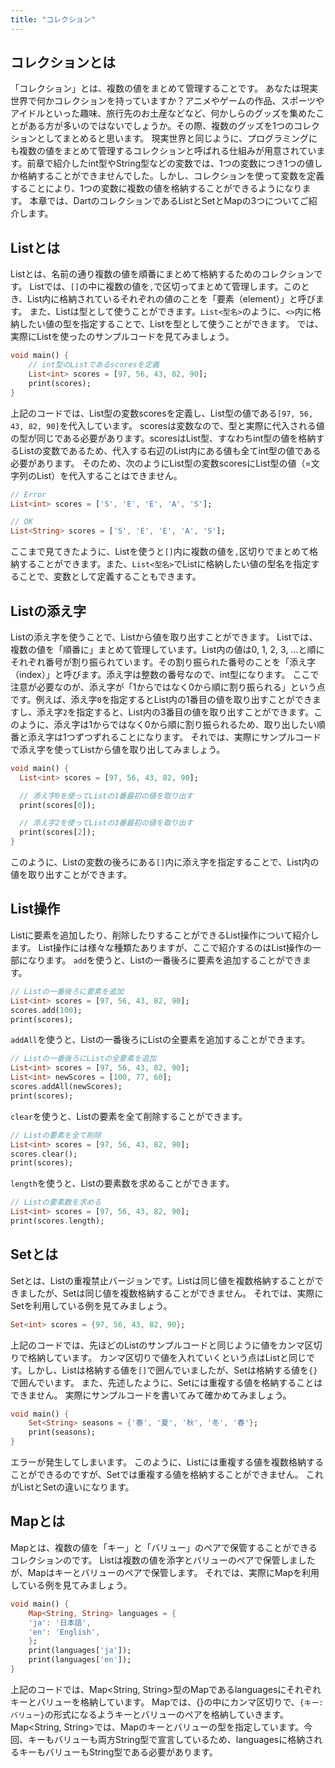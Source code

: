 ```yaml
---
title: "コレクション"
---
```


## コレクションとは
「コレクション」とは、複数の値をまとめて管理することです。
あなたは現実世界で何かコレクションを持っていますか？アニメやゲームの作品、スポーツやアイドルといった趣味、旅行先のお土産などなど、何かしらのグッズを集めたことがある方が多いのではないでしょうか。その際、複数のグッズを1つのコレクションとしてまとめると思います。
現実世界と同じように、プログラミングにも複数の値をまとめて管理するコレクションと呼ばれる仕組みが用意されています。前章で紹介したint型やString型などの変数では、1つの変数につき1つの値しか格納することができませんでした。しかし、コレクションを使って変数を定義することにより、1つの変数に複数の値を格納することができるようになります。
本章では、DartのコレクションであるListとSetとMapの3つについてご紹介します。

## Listとは
Listとは、名前の通り複数の値を順番にまとめて格納するためのコレクションです。
Listでは、`[]`の中に複数の値を`,`で区切ってまとめて管理します。このとき、List内に格納されているそれぞれの値のことを「要素（element）」と呼びます。
また、Listは型として使うことができます。`List<型名>`のように、`<>`内に格納したい値の型を指定することで、Listを型として使うことができます。
では、実際にListを使ったのサンプルコードを見てみましょう。
```dart
void main() {
    // int型のListであるscoresを定義
    List<int> scores = [97, 56, 43, 82, 90];
    print(scores);
}
```
上記のコードでは、List<int>型の変数scoresを定義し、List<int>型の値である`[97, 56, 43, 82, 90]`を代入しています。
scoresは変数なので、型と実際に代入される値の型が同じである必要があります。scoresはList<int>型、すなわちint型の値を格納するListの変数であるため、代入する右辺のList内にある値も全てint型の値である必要があります。
そのため、次のようにList<int>型の変数scoresにList<String>型の値（=文字列のList）を代入することはできません。
```dart
// Error
List<int> scores = ['S', 'E', 'E', 'A', 'S'];

// OK
List<String> scores = ['S', 'E', 'E', 'A', 'S'];
```
ここまで見てきたように、Listを使うと`[]`内に複数の値を`,`区切りでまとめて格納することができます。また、`List<型名>`でListに格納したい値の型名を指定することで、変数として定義することもできます。

## Listの添え字
Listの添え字を使うことで、Listから値を取り出すことができます。
Listでは、複数の値を「順番に」まとめて管理しています。List内の値は0, 1, 2, 3, …と順にそれぞれ番号が割り振られています。その割り振られた番号のことを「添え字（index）」と呼びます。添え字は整数の番号なので、int型になります。
ここで注意が必要なのが、添え字が「1からではなく0から順に割り振られる」という点です。例えば、添え字`0`を指定するとList内の1番目の値を取り出すことができますし、添え字`2`を指定すると、List内の3番目の値を取り出すことができます。このように、添え字は1からではなく0から順に割り振られるため、取り出したい順番と添え字は1つずつずれることになります。
それでは、実際にサンプルコードで添え字を使ってListから値を取り出してみましょう。

```dart
void main() {
  List<int> scores = [97, 56, 43, 82, 90];

  // 添え字0を使ってListの1番最初の値を取り出す
  print(scores[0]);

  // 添え字2を使ってListの3番最初の値を取り出す
  print(scores[2]);
}

```
このように、Listの変数の後ろにある`[]`内に添え字を指定することで、List内の値を取り出すことができます。

## List操作
Listに要素を追加したり、削除したりすることができるList操作について紹介します。
List操作には様々な種類たありますが、ここで紹介するのはList操作の一部になります。
`add`を使うと、Listの一番後ろに要素を追加することができます。
```dart
// Listの一番後ろに要素を追加
List<int> scores = [97, 56, 43, 82, 90];
scores.add(100);
print(scores);
```

`addAll`を使うと、Listの一番後ろにListの全要素を追加することができます。
```dart
// Listの一番後ろにListの全要素を追加
List<int> scores = [97, 56, 43, 82, 90];
List<int> newScores = [100, 77, 60];
scores.addAll(newScores);
print(scores);
```

`clear`を使うと、Listの要素を全て削除することができます。

```dart
// Listの要素を全て削除
List<int> scores = [97, 56, 43, 82, 90];
scores.clear();
print(scores);
```    

`length`を使うと、Listの要素数を求めることができます。

```dart
// Listの要素数を求める
List<int> scores = [97, 56, 43, 82, 90];
print(scores.length);
```    

## Setとは
Setとは、Listの重複禁止バージョンです。Listは同じ値を複数格納することができましたが、Setは同じ値を複数格納することができません。
それでは、実際にSetを利用している例を見てみましょう。

```dart
Set<int> scores = {97, 56, 43, 82, 90};
```

上記のコードでは、先ほどのListのサンプルコードと同じように値をカンマ区切りで格納しています。
カンマ区切りで値を入れていくという点はListと同じです。しかし、Listは格納する値を`[]`で囲んでいましたが、Setは格納する値を`{}`で囲んでいます。
また、先述したように、Setには重複する値を格納することはできません。
実際にサンプルコードを書いてみて確かめてみましょう。
```dart
void main() {
    Set<String> seasons = {'春', '夏', '秋', '冬', '春'};
    print(seasons);
}

``` 
エラーが発生してしまいます。
このように、Listには重複する値を複数格納することができるのですが、Setでは重複する値を格納することができません。
これがListとSetの違いになります。

## Mapとは
Mapとは、複数の値を「キー」と「バリュー」のペアで保管することができるコレクションのです。
Listは複数の値を添字とバリューのペアで保管しましたが、Mapはキーとバリューのペアで保管します。
それでは、実際にMapを利用している例を見てみましょう。
```dart
void main() {
    Map<String, String> languages = {
    'ja': '日本語',
    'en': 'English',
    };
    print(languages['ja']);
    print(languages['en']);
}

```

上記のコードでは、Map<String, String>型のMapであるlanguagesにそれぞれキーとバリューを格納しています。
Mapでは、{}の中にカンマ区切りで、`{キー: バリュー}`の形式になるようキーとバリューのペアを格納していきます。
Map<String, String>では、Mapのキーとバリューの型を指定しています。今回、キーもバリューも両方String型で宣言しているため、languagesに格納されるキーもバリューもString型である必要があります。
